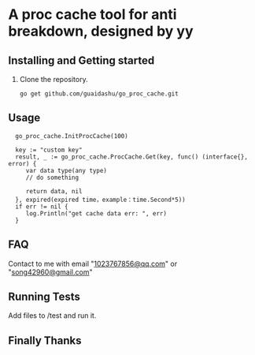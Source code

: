 # **A proc cache tool for anti breakdown, designed by yy**

## Installing and Getting started

1. Clone the repository. 

       go get github.com/guaidashu/go_proc_cache.git


## Usage

      go_proc_cache.InitProcCache(100)
      
      key := "custom key"
      result, _ := go_proc_cache.ProcCache.Get(key, func() (interface{}, error) {
         var data type(any type)
         // do something
      
         return data, nil
      }, expired(expired time，example：time.Second*5))
      if err != nil {
         log.Println("get cache data err: ", err)
      }

## FAQ

Contact to me with email "1023767856@qq.com" or "song42960@gmail.com"

## Running Tests

Add files to /test and run it.

## Finally Thanks 